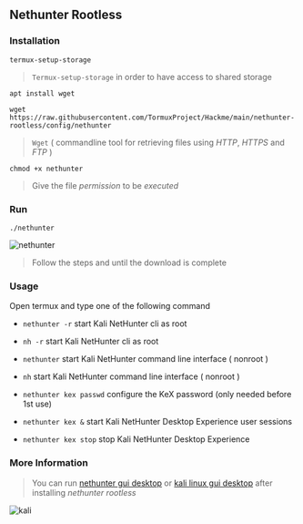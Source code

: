 ## Nethunter Rootless

### Installation
```
termux-setup-storage
```
> `Termux-setup-storage` in order to have access to shared storage

```
apt install wget
```
```
wget https://raw.githubusercontent.com/TormuxProject/Hackme/main/nethunter-rootless/config/nethunter
```

> `Wget` ( commandline tool for retrieving files using _HTTP_, _HTTPS_ and _FTP_ )

```
chmod +x nethunter
```

> Give the file _permission_ to be _executed_

### Run

```
./nethunter
```

![nethunter](https://i.ibb.co/zZMLHTj/nethunter.jpg)

> Follow the steps and until the download is complete

### Usage

Open termux and type one of the following command

* `nethunter -r` start Kali NetHunter cli as root

* `nh -r` start Kali NetHunter cli as root

* `nethunter` start Kali NetHunter command line interface ( nonroot )

* `nh` start Kali NetHunter command line interface ( nonroot )

* `nethunter kex passwd` configure the KeX password (only needed before 1st use)

* `nethunter kex &` start Kali NetHunter Desktop Experience user sessions

* `nethunter kex stop` stop Kali NetHunter Desktop Experience

### More Information

> You can run [nethunter gui desktop](../nethunter-gui-desktop) or [kali linux gui desktop](../kali-linux-gui-desktop) after installing _nethunter rootless_

![kali](https://i.ibb.co/MswyhmR/kali.jpg)
